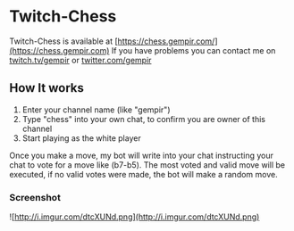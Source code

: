 # Twitch-Chess

Twitch-Chess is available at [https://chess.gempir.com/](https://chess.gempir.com) 
If you have problems you can contact me on [twitch.tv/gempir](https://twitch.tv/gempir) or [twitter.com/gempir](https://twitter.com/gempir)

## How It works

1. Enter your channel name (like "gempir")
2. Type "chess" into your own chat, to confirm you are owner of this channel
3. Start playing as the white player

Once you make a move, my bot will write into your chat instructing your chat to vote for
a move like (b7-b5). 
The most voted and valid move will be executed, if no valid votes were made, the bot will
make a random move. 

### Screenshot

![http://i.imgur.com/dtcXUNd.png](http://i.imgur.com/dtcXUNd.png)
